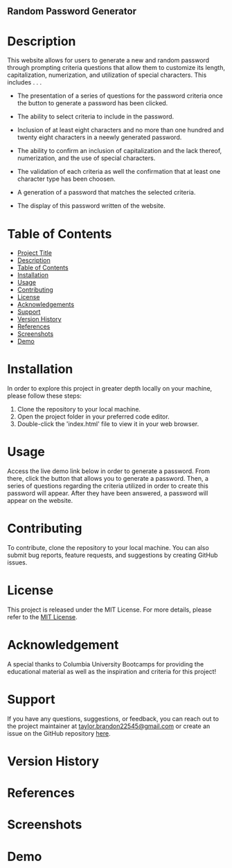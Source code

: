 ## Random Password Generator

# Description
This website allows for users to generate a new and random password through prompting criteria questions that allow them to customize its length, capitalization, numerization, and utilization of special characters.
This includes . . .

* The presentation of a series of questions for the password criteria once the button to generate a password has been clicked.

* The ability to select criteria to include in the password.

* Inclusion of at least eight characters and no more than one hundred and twenty eight characters in a neewly generated password.

* The ability to confirm an inclusion of capitalization and the lack thereof, numerization, and the use of special characters.

* The validation of each criteria as well the confirmation that at least one character type has been choosen.

* A generation of a password that matches the selected criteria.

* The display of this password written of the website.

# Table of Contents
* [Project Title](#project-title)
* [Description](#description)
* [Table of Contents](#table-of-contents)
* [Installation](#installation)
* [Usage](#usage)
* [Contributing](#contributing)
* [License](#license)
* [Acknowledgements](#acknowledgements)
* [Support](#support)
* [Version History](#version-history)
*  [References](#references)
*  [Screenshots](#screenshots)
*  [Demo](#demo)

# Installation
In order to explore this project in greater depth locally on your machine, please follow these steps:

1. Clone the repository to your local machine.
2. Open the project folder in your preferred code editor.
3. Double-click the 'index.html' file to view it in your web browser.

# Usage
Access the live demo link below in order to generate a password. From there, click the button that allows you to generate a password. Then, a series of questions regarding the criteria utilized in order to create this password will appear. After they have been answered, a password will appear on the website. 

# Contributing
To contribute, clone the repository to your local machine. You can also submit bug reports, feature requests, and suggestions by creating GitHub issues.

# License
This project is released under the MIT License. For more details, please refer to the [MIT License](./LICENSE).

# Acknowledgement
A special thanks to Columbia University Bootcamps for providing the educational material as well as the inspiration and criteria for this project!

# Support
If you have any questions, suggestions, or feedback, you can reach out to the project maintainer at [taylor.brandon22545@gmail.com](mailto:taylor.brandon22545@gmail.com) or create an issue on the GitHub repository [here](https://github.com/Taylor-Brandon).


# Version History

# References

# Screenshots

# Demo